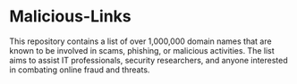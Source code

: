# Malicious-Links
This repository contains a list of over 1,000,000 domain names that are known to be involved in scams, phishing, or malicious activities. The list aims to assist IT professionals, security researchers, and anyone interested in combating online fraud and threats.

